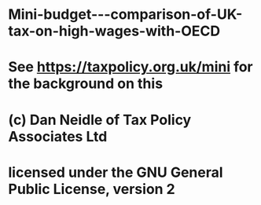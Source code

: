 # Mini-budget---comparison-of-UK-tax-on-high-wages-with-OECD

# See https://taxpolicy.org.uk/mini for the background on this

# (c) Dan Neidle of Tax Policy Associates Ltd
# licensed under the GNU General Public License, version 2
